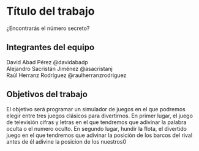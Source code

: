 # Título del trabajo

¿Encontrarás  el número secreto?

## Integrantes del equipo

David Abad Pérez   @davidabadp <br/>
Alejandro Sacristán Jiménez   @asacristanj <br/>
Raúl Herranz Rodríguez   @raulherranzrodriguez <br/>

## Objetivos del trabajo

El objetivo será programar un simulador de juegos  en el que podremos elegir entre tres juegos clásicos para divertirnos. En primer lugar, el  juego de televisión cifras y letras en el que tendremos que adivinar  la palabra oculta o el numero oculto. En segundo lugar, hundir la flota, el divertido juego en el que tendremos que adivinar la posición de los barcos del rival antes de él adivine la posicion de los nuestros0
